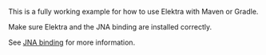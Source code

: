 This is a fully working example for how to use Elektra with Maven or Gradle.

Make sure Elektra and the JNA binding are installed correctly.

See [JNA binding](../../../../src/bindings/jna/README.md) for more information.
